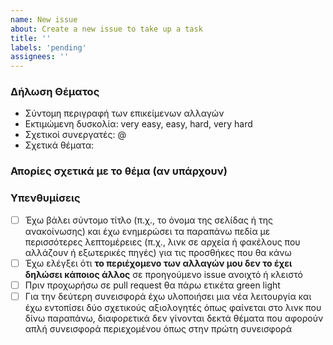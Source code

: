 ```yaml
---
name: New issue
about: Create a new issue to take up a task
title: ''
labels: 'pending'
assignees: ''
---
```


### Δήλωση Θέματος
- Σύντομη περιγραφή των επικείμενων αλλαγών
- Εκτιμώμενη δυσκολία: very easy, easy, hard, very hard
- Σχετικοί συνεργατές: @
- Σχετικά θέματα:

### Απορίες σχετικά με το θέμα (αν υπάρχουν)

### Υπενθυμίσεις
- [ ] Έχω βάλει σύντομο τίτλο (π.χ., το όνομα της σελίδας ή της ανακοίνωσης) και έχω ενημερώσει τα παραπάνω πεδία με περισσότερες λεπτομέρειες (π.χ., λινκ σε αρχεία ή φακέλους που αλλάζουν ή εξωτερικές πηγές) για τις προσθήκες που θα κάνω
- [ ] Έχω ελέγξει ότι **το περιέχομενο των αλλαγών μου δεν το έχει δηλώσει κάποιος άλλος** σε προηγούμενο issue ανοιχτό ή κλειστό
- [ ] Πριν προχωρήσω σε pull request θα πάρω ετικέτα green light
- [ ] Για την δεύτερη συνεισφορά έχω υλοποιήσει μια νέα λειτουργία και έχω εντοπίσει δύο σχετικούς αξιολογητές όπως φαίνεται στο λινκ που δίνω παραπάνω, διαφορετικά δεν γίνονται δεκτά θέματα που αφορούν απλή συνεισφορά περιεχομένου όπως στην πρώτη συνεισφορά
